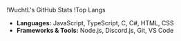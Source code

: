 !WuchtL's GitHub Stats
!Top Langs

- **Languages:** JavaScript, TypeScript, C, C#, HTML, CSS
- **Frameworks & Tools:** Node.js, Discord.js, Git, VS Code

<!--
**WuchtL/WuchtL** is a ✨ _special_ ✨ repository because its `README.md` (this file) appears on your GitHub profile.

Here are some ideas to get you started:

- 🔭 I’m currently working on ...
- 🌱 I’m currently learning ...
- 👯 I’m looking to collaborate on ...
- 🤔 I’m looking for help with ...
- 💬 Ask me about ...
- 📫 How to reach me: ...
- 😄 Pronouns: ...
- ⚡ Fun fact: ...
-->
